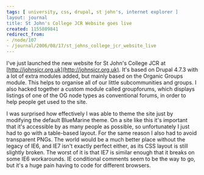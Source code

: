```yaml
---
tags: [ university, css, drupal, st john's, internet explorer ]
layout: journal
title: St John's College JCR Website goes live
created: 1155809841
redirect_from:
- /node/107
- /journal/2006/08/17/st_johns_college_jcr_website_live
---
```

I've just launched the new website for St John's College JCR at
[http://johnsjcr.org.uk](http://johnsjcr.org.uk). It's based on Drupal 4.7.3
with a lot of extra modules added, but mainly based on the Organic Groups
module. This helps to organise all of our little subcommunities and groups. I
also hacked together a custom module called groupforums, which displays listings
of one of the OG node types as conventional forums, in order to help people get
used to the site.<!--break-->

I was surprised how effectively I was able to theme the site just by modifying
the default BlueMarine theme. On a site like this it's important that it's
accessible by as many people as possible, so unfortunately I just had to go with
a table-based layout. For the same reason I also had to avoid transparent PNGs.
The world would be a much better place without the legacy of IE6, and IE7 isn't
exactly perfect either, as its CSS layout is still slightly broken. The worst of
it is that IE7 is similar enough that it breaks on some IE6 workarounds. IE
conditional comments seem to be the way to go, but it's a huge pain having to
code for different browsers.